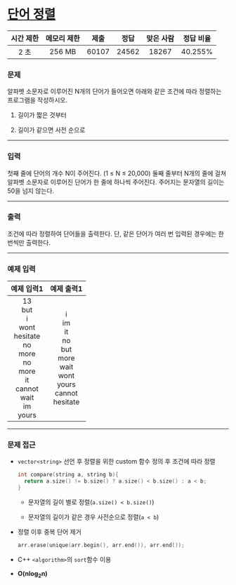 # [단어 정렬](https://www.acmicpc.net/problem/1181)

<div align = center>

| 시간 제한 | 메모리 제한 | 제출  | 정답  | 맞은 사람 | 정답 비율 |
| :-------: | :---------: | :---: | :---: | :-------: | :-------: |
|   2 초    |   256 MB    | 60107 | 24562 |   18267   |  40.255%  |

</div>

### 문제

알파벳 소문자로 이루어진 N개의 단어가 들어오면 아래와 같은 조건에 따라 정렬하는 프로그램을 작성하시오.

  1. 길이가 짧은 것부터

  2. 길이가 같으면 사전 순으로

---

### 입력

첫째 줄에 단어의 개수 N이 주어진다. (1 ≤ N ≤ 20,000) 둘째 줄부터 N개의 줄에 걸쳐 알파벳 소문자로 이루어진 단어가 한 줄에 하나씩 주어진다. 주어지는 문자열의 길이는 50을 넘지 않는다.

---

### 출력

조건에 따라 정렬하여 단어들을 출력한다. 단, 같은 단어가 여러 번 입력된 경우에는 한 번씩만 출력한다.

---

### 예제 입력

|                                                     예제 입력1                                                     |                                         예제 출력1                                          |
| :----------------------------------------------------------------------------------------------------------------: | :-----------------------------------------------------------------------------------------: |
| 13<br/>but<br/>i<br/>wont<br/>hesitate<br/>no<br/>more<br/>no<br/>more<br/>it<br/>cannot<br/>wait<br/>im<br/>yours | i<br/>im<br/>it<br/>no<br/>but<br/>more<br/>wait<br/>wont<br/>yours<br/>cannot<br/>hesitate |

---

### 문제 접근

  - `vector<string>` 선언 후 정렬을 위한 custom 함수 정의 후 조건에 따라 정렬

    ```cpp
    int compare(string a, string b){
      return a.size() != b.size() ? a.size() < b.size() : a < b;
    }
    ```

    - 문자열의 길이 별로 정렬(`a.size() < b.size()`)

    - 문자열의 길이가 같은 경우 사전순으로 정렬(`a < b`)

  - 정렬 이후 중복 단어 제거

    ```cpp
    arr.erase(unique(arr.begin(), arr.end()), arr.end());
    ```

  - C++ `<algorithm>`의 `sort`함수 이용

  - **O(nlog<sub>2</sub>n)**